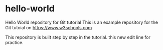 # hello-world
Hello World repository for Git tutorial
This is an example repository for the Git tutoial on https://www.w3schools.com

This repository is built step by step in the tutorial.
this new edit line for practice.
